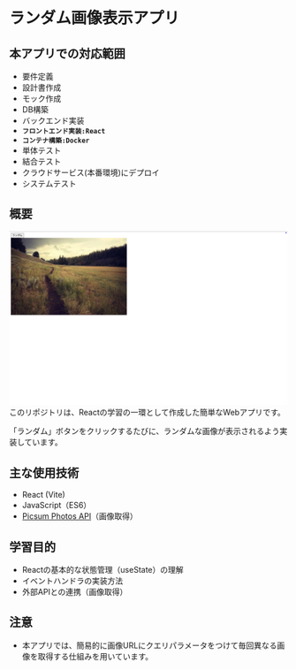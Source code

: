 # ランダム画像表示アプリ

## 本アプリでの対応範囲
- 要件定義
- 設計書作成
- モック作成
- DB構築
- バックエンド実装
- **`フロントエンド実装:React`**
- **`コンテナ構築:Docker`**
- 単体テスト
- 結合テスト
- クラウドサービス(本番環境)にデプロイ
- システムテスト

## 概要
![UI画像](./randomPictures.png)
このリポジトリは、Reactの学習の一環として作成した簡単なWebアプリです。

「ランダム」ボタンをクリックするたびに、ランダムな画像が表示されるよう実装しています。
## 主な使用技術
- React (Vite)
- JavaScript（ES6）
- [Picsum Photos API](https://picsum.photos/)（画像取得）
## 学習目的
- Reactの基本的な状態管理（useState）の理解
- イベントハンドラの実装方法
- 外部APIとの連携（画像取得）
## 注意
- 本アプリでは、簡易的に画像URLにクエリパラメータをつけて毎回異なる画像を取得する仕組みを用いています。